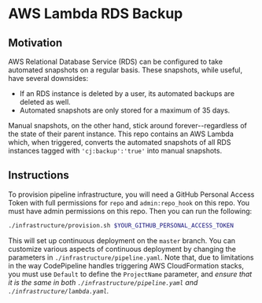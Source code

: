 # AWS Lambda RDS Backup

## Motivation

AWS Relational Database Service (RDS) can be configured to take automated snapshots on a regular basis. These snapshots, while useful, have several downsides:

* If an RDS instance is deleted by a user, its automated backups are deleted as well.
* Automated snapshots are only stored for a maximum of 35 days.

Manual snapshots, on the other hand, stick around forever--regardless of the state of their parent instance. This repo contains an AWS Lambda which, when triggered, converts the automated snapshots of all RDS instances tagged with `'cj:backup':'true'` into manual snapshots.

## Instructions

To provision pipeline infrastructure, you will need a GitHub Personal Access Token with full permissions for `repo` and `admin:repo_hook` on this repo. You must have admin permissions on this repo. Then you can run the following:

```bash
./infrastructure/provision.sh $YOUR_GITHUB_PERSONAL_ACCESS_TOKEN
```

This will set up continuous deployment on the `master` branch. You can customize various aspects of continuous deployment by changing the parameters in `./infrastructure/pipeline.yaml`. Note that, due to limitations in the way CodePipeline handles triggering AWS CloudFormation stacks, you must use `Default` to define the `ProjectName` parameter, and _ensure that it is the same in both `./infrastructure/pipeline.yaml` and `./infrastructure/lambda.yaml`._
